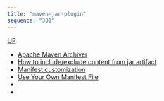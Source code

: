 ```yaml
---
title: "maven-jar-plugin"
sequence: "301"
---
```


[UP](/maven-index.html)


- [Apache Maven Archiver](https://maven.apache.org/shared/maven-archiver/index.html)
- [How to include/exclude content from jar artifact](https://maven.apache.org/plugins/maven-jar-plugin/examples/include-exclude.html)
- [Manifest customization](https://maven.apache.org/plugins/maven-jar-plugin/examples/manifest-customization.html)
- [Use Your Own Manifest File](https://maven.apache.org/shared/maven-archiver/examples/manifestFile.html)
- []()
- []()
